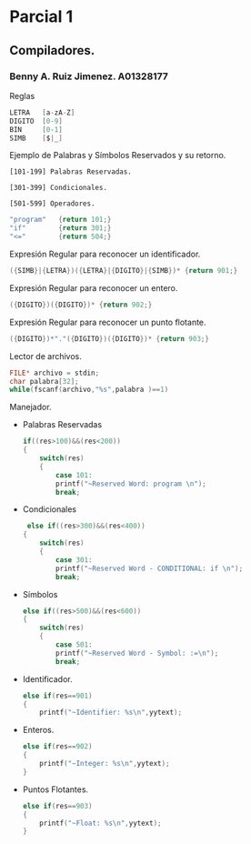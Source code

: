 # Parcial 1
## Compiladores.
### Benny A. Ruiz Jimenez. A01328177

Reglas
```c
LETRA	[a-zA-Z]
DIGITO	[0-9]
BIN 	[0-1]
SIMB    [$|_]
```

Ejemplo de Palabras y Símbolos Reservados y su retorno.

`[101-199] Palabras Reservadas.`

`[301-399] Condicionales.`

`[501-599] Operadores.`

```c
"program"	{return 101;}
"if"    	{return 301;}
"<="        {return 504;}
```

Expresión Regular para reconocer un identificador.
```c
({SIMB}|{LETRA})({LETRA}|{DIGITO}|{SIMB})* {return 901;}

```
Expresión Regular para reconocer un entero.
```c
({DIGITO})({DIGITO})* {return 902;}
```
Expresión Regular para reconocer un punto flotante.
```c
({DIGITO})*"."({DIGITO})({DIGITO})* {return 903;}
```

Lector de archivos.
```c
FILE* archivo = stdin;
char palabra[32];
while(fscanf(archivo,"%s",palabra )==1)
```

Manejador.
*  Palabras Reservadas
    ```c
    if((res>100)&&(res<200))
    {
        switch(res)
        {
            case 101:
            printf("~Reserved Word: program \n");
            break;
    ```
*  Condicionales
    ```c
     else if((res>300)&&(res<400))
    {
        switch(res)
        {
            case 301:
            printf("~Reserved Word - CONDITIONAL: if \n");
            break;
    ```
*  Símbolos
    ```c
    else if((res>500)&&(res<600))
    {
        switch(res)
        {
            case 501:
            printf("~Reserved Word - Symbol: :=\n");
            break;
    ```
 * Identificador.
    ```c
    else if(res==901)
    {
        printf("~Identifier: %s\n",yytext);
    ```
* Enteros.
    ```c
    else if(res==902)
    {
        printf("~Integer: %s\n",yytext);
    }
    ```
* Puntos Flotantes.
    ```c
    else if(res==903)
    {
        printf("~Float: %s\n",yytext);
    }
    ```